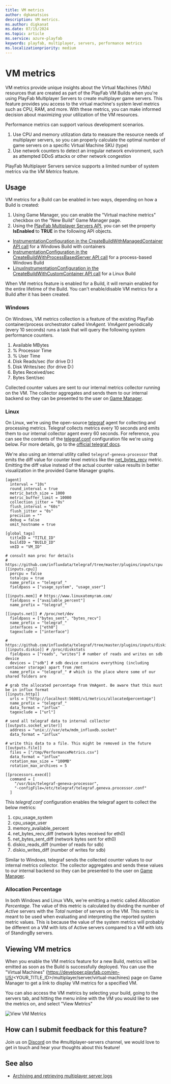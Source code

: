 ```yaml
---
title: VM metrics
author: dgkanatsios
description: VM metrics.
ms.author: digkanat
ms.date: 07/15/2024
ms.topic: article
ms.service: azure-playfab
keywords: playfab, multiplayer, servers, performance metrics
ms.localizationpriority: medium
---
```


# VM metrics

VM metrics provide unique insights about the Virtual Machines (VMs) resources that are created as part of the PlayFab VM Builds when you're using PlayFab Multiplayer Servers to create multiplayer game servers. This feature provides you access to the virtual machine's system level metrics such as CPU, RAM, and more. With these metrics, you can make informed decision about maximizing your utilization of the VM resources.

Performance metrics can support various development scenarios.

1. Use CPU and memory utilization data to measure the resource needs of multiplayer servers, so you can properly calculate the optimal number of game servers on a specific Virtual Machine SKU (type)
2. Use network counters to detect an irregular network environment, such as attempted DDoS attacks or other network congestion

PlayFab Multiplayer Servers service supports a limited number of system metrics via the *VM Metrics* feature.

## Usage

VM metrics for a Build can be enabled in two ways, depending on how a Build is created:

1. Using Game Manager, you can enable the "Virtual machine metrics" checkbox on the "New Build" Game Manager page.
2. Using the [PlayFab Multiplayer Servers API](/rest/api/playfab/multiplayer/), you can set the property **IsEnabled** to **TRUE** in the following API objects.
  - [InstrumentationConfiguration in the CreateBuildWithManagedContainer API call](/rest/api/playfab/multiplayer/multiplayer-server/create-build-with-managed-container#instrumentationconfiguration) for a Windows Build with containers
  - [InstrumentationConfiguration in the CreateBuildWithProcessBasedServer API call](/rest/api/playfab/multiplayer/multiplayer-server/create-build-with-process-based-server#instrumentationconfiguration) for a process-based Windows Build
  - [LinuxInstrumentationConfiguration in the CreateBuildWithCustomContainer API call](/rest/api/playfab/multiplayer/multiplayer-server/create-build-with-custom-container#linuxinstrumentationconfiguration) for a Linux Build

When VM metrics feature is enabled for a Build, it will remain enabled for the entire lifetime of the Build. You can't enable/disable VM metrics for a Build after it has been created.

### Windows

On Windows, VM metrics collection is a feature of the existing PlayFab container/process orchestrator called *VmAgent*. *VmAgent* periodically (every 10 seconds) runs a task that will query the following system performance counters.

1. Available MBytes
2. % Processor Time
3. % User Time
4. Disk Reads/sec (for drive D:)
5. Disk Writes/sec (for drive D:)
6. Bytes Received/sec
7. Bytes Sent/sec

Collected counter values are sent to our internal metrics collector running on the VM. The collector aggregates and sends them to our internal backend so they can be presented to the user on [Game Manager](https://developer.playfab.com).

### Linux

On Linux, we're using the open-source [telegraf](https://github.com/influxdata/telegraf) agent for collecting and processing metrics. Telegraf collects metrics every 10 seconds and emits them to our internal collector agent every 60 seconds. For reference, you can see the contents of the [telegraf.conf](https://docs.influxdata.com/telegraf/v1.15/administration/configuration/#agent-configuration) configuration file we're using below. For more details, go to the [official telegraf docs](https://docs.influxdata.com/telegraf/v1.15).

We're also using an internal utility called `telegraf-geneva-processor` that emits the diff value for counter level metrics like the [net_bytes_recv](https://github.com/influxdata/telegraf/blob/master/plugins/inputs/net/NET_README.md#measurements--fields) metric. Emitting the diff value instead of the actual counter value results in better visualization in the provided Game Manager graphs.

```
[agent]
  interval = "10s" 
  round_interval = true
  metric_batch_size = 1000
  metric_buffer_limit = 10000
  collection_jitter = "0s"
  flush_interval = "60s"
  flush_jitter = "0s"
  precision = ""
  debug = false
  omit_hostname = true
  
[global_tags]
  titleID = "TITLE_ID"
  buildID = "BUILD_ID"
  vmID = "VM_ID"

# consult man proc for details
# https://github.com/influxdata/telegraf/tree/master/plugins/inputs/cpu
[[inputs.cpu]]
  percpu = false
  totalcpu = true
  name_prefix = "telegraf_"
  fieldpass = ["usage_system", "usage_user"]

[[inputs.mem]] # https://www.linuxatemyram.com/
  fieldpass = ["available_percent"]
  name_prefix = "telegraf_"

[[inputs.net]] # /proc/net/dev
  fieldpass = ["bytes_sent", "bytes_recv"]
  name_prefix = "telegraf_"
  interfaces = ["eth0"]
  tagexclude = ["interface"]
  
# https://github.com/influxdata/telegraf/tree/master/plugins/inputs/diskio
[[inputs.diskio]] # /proc/diskstats
  fieldpass = ["reads", "writes"] # number of reads and writes on sdb device  
  devices = ["sdb"] # sdb device contains everything (including container storage) apart from /mnt
  name_prefix = "telegraf_" # which is the place where some of our shared folders are

# grab the allocated percentage from VmAgent. Be aware that this must be in influx format  
[[inputs.http]]
  urls = ["http://localhost:56001/v1/metrics/allocatedpercentage"]
  name_prefix = "telegraf_"
  data_format = "influx"
  tagexclude = ["url"]

# send all telegraf data to internal collector
[[outputs.socket_writer]]
  address = "unix:///var/etw/mdm_influxdb.socket"
  data_format = "influx"
  
# write this data to a file. This might be removed in the future  
[[outputs.file]]
  files = ["/tmp/PerformanceMetrics.csv"]
  data_format = "influx"
  rotation_max_size = "100MB"
  rotation_max_archives = 5
  
[[processors.execd]]
  command = [
    "/usr/bin/telegraf-geneva-processor", 
    "-configFile=/etc/telegraf/telegraf.geneva.processor.conf"
  ]
```

This *telegraf.conf* configuration enables the telegraf agent to collect the below metrics:

1. cpu_usage_system
2. cpu_usage_user
3. memory_available_percent
4. net_bytes_recv_diff (network bytes received for eth0)
5. net_bytes_sent_diff (network bytes sent for eth0)
6. diskio_reads_diff (number of reads for sdb)
7. diskio_writes_diff (number of writes for sdb)

Similar to Windows, telegraf sends the collected counter values to our internal metrics collector. The collector aggregates and sends these values to our internal backend so they can be presented to the user on [Game Manager](https://developer.playfab.com).

### Allocation Percentage

In both Windows and Linux VMs, we're emitting a metric called *Allocation Percentage*. The value of this metric is calculated by dividing the number of *Active* servers with the *Total* number of servers on the VM. This metric is meant to be used when evaluating and interpreting the reported system metric values. This is because the value of the system metrics will probably be different on a VM with lots of Active servers compared to a VM with lots of StandingBy servers. 

## Viewing VM metrics

When you enable the VM metrics feature for a new Build, metrics will be emitted as soon as the Build is successfully deployed. You can use the "Virtual Machines"  (https://developer.playfab.com/en-US/<YOUR_TITLE_ID>/multiplayer/server/virtual-machines) page on Game Manager to get a link to display VM metrics for a specified VM.

You can also access the VM metrics by selecting your build, going to the servers tab, and hitting the menu inline with the VM you would like to see the metrics on, and select "View Metrics"

![View VM Metrics](media/viewMetricsUpdate.png)

## How can I submit feedback for this feature?

Join us on [Discord](https://aka.ms/msftgamedevdiscord) on the #multiplayer-servers channel, we would love to get in touch and hear your thoughts about this feature!

## See also

* [Archiving and retrieving multiplayer server logs](archiving-and-retrieving-multiplayer-server-logs.md)
